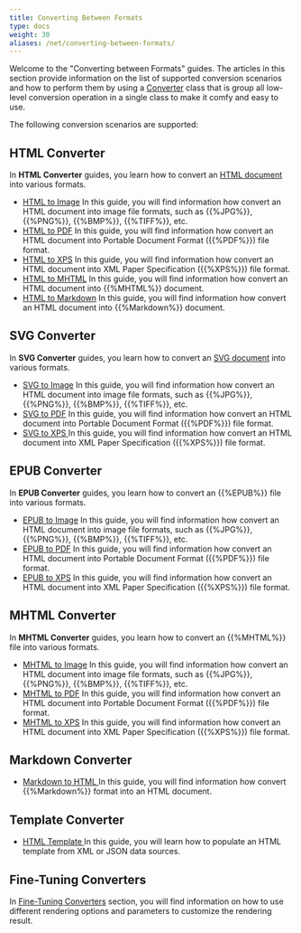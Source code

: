 ```yaml
---
title: Converting Between Formats
type: docs
weight: 30
aliases: /net/converting-between-formats/
---
```


Welcome to the "Converting between Formats" guides. The articles in this section provide information on the list of supported conversion scenarios and how to perform them by using a [Converter](https://apireference.aspose.com/net/html/aspose.html.converters/converter) class that is group all low-level conversion operation in a single class to make it comfy and easy to use.

The following conversion scenarios are supported:
## **HTML Converter**
In **HTML Converter** guides, you learn how to convert an [HTML document](https://apireference.aspose.com/net/html/aspose.html/htmldocument) into various formats.

- [HTML to Image](/html/net/html-to-image-conversion/)
  In this guide, you will find information how convert an HTML document into image file formats, such as {{%JPG%}}, {{%PNG%}}, {{%BMP%}}, {{%TIFF%}}, etc.
- [HTML to PDF](/html/net/html-to-pdf-conversion/)
  In this guide, you will find information how convert an HTML document into Portable Document Format ({{%PDF%}}) file format.
- [HTML to XPS](/html/net/html-to-xps-conversion/)
  In this guide, you will find information how convert an HTML document into XML Paper Specification ({{%XPS%}}) file format.
- [HTML to MHTML](/html/net/html-to-mhtml-conversion/)
  In this guide, you will find information how convert an HTML document into {{%MHTML%}} document.
- [HTML to Markdown](/html/net/html-to-markdown-conversion/)
  In this guide, you will find information how convert an HTML document into {{%Markdown%}} document.
## **SVG Converter**
In **SVG Converter** guides, you learn how to convert an [SVG document](https://apireference.aspose.com/net/html/aspose.html.dom.svg/svgdocument) into various formats.

- [SVG to Image](/html/net/svg-to-image-conversion/)
  In this guide, you will find information how convert an HTML document into image file formats, such as {{%JPG%}}, {{%PNG%}}, {{%BMP%}}, {{%TIFF%}}, etc.
- [SVG to PDF](/html/net/svg-to-pdf-conversion/)
  In this guide, you will find information how convert an HTML document into Portable Document Format ({{%PDF%}}) file format.
- [SVG to XPS ](/html/net/svg-to-xps-conversion/)
  In this guide, you will find information how convert an HTML document into XML Paper Specification ({{%XPS%}}) file format.
## **EPUB Converter**
In **EPUB Converter** guides, you learn how to convert an {{%EPUB%}} file into various formats.

- [EPUB to Image](/html/net/epub-to-image-conversion/)
  In this guide, you will find information how convert an HTML document into image file formats, such as {{%JPG%}}, {{%PNG%}}, {{%BMP%}}, {{%TIFF%}}, etc.
- [EPUB to PDF](/html/net/epub-to-pdf-conversion/)
  In this guide, you will find information how convert an HTML document into Portable Document Format ({{%PDF%}}) file format.
- [EPUB to XPS](/html/net/epub-to-xps-conversion/)
  In this guide, you will find information how convert an HTML document into XML Paper Specification ({{%XPS%}}) file format.
## **MHTML Converter**
In **MHTML Converter** guides, you learn how to convert an {{%MHTML%}} file into various formats.

- [MHTML to Image](/html/net/mhtml-to-image-conversion/)
  In this guide, you will find information how convert an HTML document into image file formats, such as {{%JPG%}}, {{%PNG%}}, {{%BMP%}}, {{%TIFF%}}, etc.
- [MHTML to PDF](/html/net/mhtml-to-pdf-conversion/)
  In this guide, you will find information how convert an HTML document into Portable Document Format ({{%PDF%}}) file format.
- [MHTML to XPS](/html/net/mhtml-to-xps-conversion/)
  In this guide, you will find information how convert an HTML document into XML Paper Specification ({{%XPS%}}) file format.
## **Markdown Converter**
- [Markdown to HTML
  ](/html/net/markdown-to-html-conversion/)In this guide, you will find information how convert {{%Markdown%}} format into an HTML document.
## **Template Converter**
- [HTML Template
  ](/html/net/html-template/)In this guide, you will learn how to populate an HTML template from XML or JSON data sources.
## **Fine-Tuning Converters**
In [Fine-Tuning Converters](/html/net/fine-tuning-converters/) section, you will find information on how to use different rendering options and parameters to customize the rendering result.
